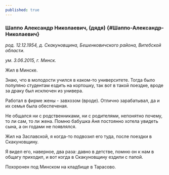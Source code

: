 ```yaml
---
published: true
---
```


### Шаппо Александр Николаевич, (дядя) {#Шаппо-Александр-Николаевич}

_род. 12.12.1954, д. Скакуновщина, Бешенковичского района, Витебской области._

_ум. 3.06.2015, г. Минск._

Жил в Минске.

Знаю, что в молодости учился в каком-то университете. Тогда было популяно студентам ездить на кортошку, так вот в такой поездке, вроде за драку был исключен из универа.

Работал в фирме жены - завхозом (вроде). Отлично зарабатывал, да и их семья была обеспеченая.

Не общался ни с родственниками, ни с родителями, непонятно почему, то ли сам, то ли жена. Помню бабушка Аня постоянно хотела увидеть сына, а он годами не появлялся.

Жил на Заславской, я когда-то подвозил его туда, после поездки в Скакуновщину.

Я видел его, наверное, два раза: давно в детстве, помню он к нам в общагу приходил, и вот когда в Скакуновщину ездили с папой.

Похоронен под Минском на кладбище в Тарасово.
        
